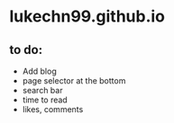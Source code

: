# lukechn99.github.io

## to do:
* Add blog
* page selector at the bottom
* search bar
* time to read
* likes, comments
